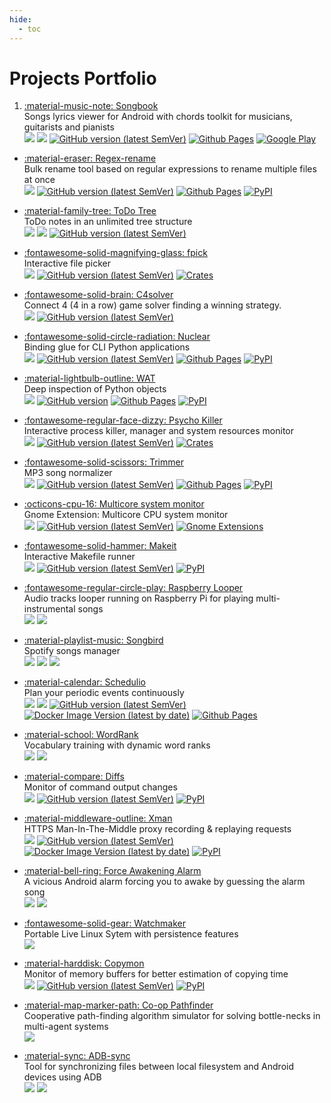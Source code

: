 ```yaml
---
hide:
  - toc
---
```


# Projects Portfolio

1.  [:material-music-note: Songbook](https://github.com/igrek51/android-songbook)  
    Songs lyrics viewer for Android with chords toolkit for musicians, guitarists and pianists  
    ![](https://img.shields.io/badge/-Kotlin-orange)
    ![](https://img.shields.io/badge/-Android-brightgreen)
    [![GitHub version (latest SemVer)](https://img.shields.io/github/v/tag/igrek51/android-songbook?label=github&sort=semver)](https://github.com/igrek51/android-songbook)
    [![Github Pages](https://img.shields.io/badge/docs-github.io-blue)](https://igrek51.github.io/android-songbook)
    [![Google Play](https://img.shields.io/badge/Google%20Play-igrek.songbook-blue)](https://play.google.com/store/apps/details?id=igrek.songbook)

- [:material-eraser: Regex-rename](https://github.com/igrek51/regex-rename)  
  Bulk rename tool based on regular expressions to rename multiple files at once  
  ![](https://img.shields.io/badge/-Python-yellow)
  [![GitHub version (latest SemVer)](https://img.shields.io/github/v/tag/igrek51/regex-rename?label=github&sort=semver)](https://github.com/igrek51/regex-rename)
  [![Github Pages](https://img.shields.io/badge/docs-github.io-blue)](https://igrek51.github.io/regex-rename)
  [![PyPI](https://img.shields.io/pypi/v/regex-rename)](https://pypi.org/project/regex-rename)

- [:material-family-tree: ToDo Tree](https://github.com/igrek51/todotree2)  
  ToDo notes in an unlimited tree structure  
  ![](https://img.shields.io/badge/-Flutter-5ED3F3)
  ![](https://img.shields.io/badge/-Android-brightgreen)
  [![GitHub version (latest SemVer)](https://img.shields.io/github/v/tag/igrek51/todotree2?label=github&sort=semver)](https://github.com/igrek51/todotree2)

- [:fontawesome-solid-magnifying-glass: fpick](https://github.com/igrek51/fpick)  
  Interactive file picker  
  ![](https://img.shields.io/badge/-Rust-red)
  [![GitHub version (latest SemVer)](https://img.shields.io/github/v/tag/igrek51/fpick?label=github&sort=semver)](https://github.com/igrek51/fpick)
  [![Crates](https://img.shields.io/crates/v/fpick)](https://crates.io/crates/fpick)

- [:fontawesome-solid-brain: C4solver](https://github.com/igrek51/connect4solver)  
  Connect 4 (4 in a row) game solver finding a winning strategy.  
  ![](https://img.shields.io/badge/-Go-blue)
  [![GitHub version (latest SemVer)](https://img.shields.io/github/v/tag/igrek51/connect4solver?label=github&sort=semver)](https://github.com/igrek51/connect4solver)

- [:fontawesome-solid-circle-radiation: Nuclear](https://github.com/igrek51/nuclear)  
  Binding glue for CLI Python applications  
  ![](https://img.shields.io/badge/-Python-yellow)
  [![GitHub version (latest SemVer)](https://img.shields.io/github/v/tag/igrek51/nuclear?label=github&sort=semver)](https://github.com/igrek51/nuclear)
  [![Github Pages](https://img.shields.io/badge/docs-github.io-blue)](https://igrek51.github.io/nuclear)
  [![PyPI](https://img.shields.io/pypi/v/nuclear)](https://pypi.org/project/nuclear)

- [:material-lightbulb-outline: WAT](https://github.com/igrek51/wat)  
  Deep inspection of Python objects  
  ![](https://img.shields.io/badge/-Python-yellow)
  [![GitHub version](https://img.shields.io/github/v/tag/igrek51/wat?label=github&sort=semver)](https://github.com/igrek51/wat)
  [![Github Pages](https://img.shields.io/badge/docs-github.io-blue)](https://igrek51.github.io/wat)
  [![PyPI](https://img.shields.io/pypi/v/wat-inspector)](https://pypi.org/project/wat-inspector)

- [:fontawesome-regular-face-dizzy: Psycho Killer](https://github.com/igrek51/psycho-killer)  
  Interactive process killer, manager and system resources monitor  
  ![](https://img.shields.io/badge/-Rust-red)
  [![GitHub version (latest SemVer)](https://img.shields.io/github/v/tag/igrek51/psycho-killer?label=github&sort=semver)](https://github.com/igrek51/psycho-killer)
  [![Crates](https://img.shields.io/crates/v/psycho-killer)](https://crates.io/crates/psycho-killer)

- [:fontawesome-solid-scissors: Trimmer](https://github.com/igrek51/trimmer)  
  MP3 song normalizer  
  ![](https://img.shields.io/badge/-Python-yellow)
  [![GitHub version (latest SemVer)](https://img.shields.io/github/v/tag/igrek51/trimmer?label=github&sort=semver)](https://github.com/igrek51/trimmer)
  [![Github Pages](https://img.shields.io/badge/docs-github.io-blue)](https://igrek51.github.io/trimmer)
  [![PyPI](https://img.shields.io/pypi/v/trimmer)](https://pypi.org/project/trimmer)

- [:octicons-cpu-16: Multicore system monitor](https://github.com/igrek51/multicore-monitor)  
  Gnome Extension: Multicore CPU system monitor  
  ![](https://img.shields.io/badge/-JavaScript-khaki)
  [![GitHub version (latest SemVer)](https://img.shields.io/github/v/tag/igrek51/multicore-monitor?label=github&sort=semver)](https://github.com/igrek51/multicore-monitor)
  [![Gnome Extensions](https://img.shields.io/badge/Gnome_Extensions-multicore--system--monitor-blue)](https://extensions.gnome.org/extension/6364/multicore-system-monitor/)

- [:fontawesome-solid-hammer: Makeit](https://github.com/igrek51/makeit)  
  Interactive Makefile runner  
  ![](https://img.shields.io/badge/-Python-yellow)
  [![GitHub version (latest SemVer)](https://img.shields.io/github/v/tag/igrek51/makeit?label=github&sort=semver)](https://github.com/igrek51/makeit)
  [![PyPI](https://img.shields.io/pypi/v/makit)](https://pypi.org/project/makit)

- [:fontawesome-regular-circle-play: Raspberry Looper](https://github.com/igrek51/raspberry-looper)  
  Audio tracks looper running on Raspberry Pi for playing multi-instrumental songs  
  ![](https://img.shields.io/badge/-Python-yellow)
  ![](https://img.shields.io/badge/-RaspberryPi-crimson)

- [:material-playlist-music: Songbird](https://github.com/igrek51/songbird)  
  Spotify songs manager  
  ![](https://img.shields.io/badge/-Python-yellow)
  ![](https://img.shields.io/badge/-Typescript-blue)
  ![](https://img.shields.io/badge/-Vue-19832C)

- [:material-calendar: Schedulio](https://github.com/igrek51/schedulio)  
  Plan your periodic events continuously  
  ![](https://img.shields.io/badge/-Python-yellow)
  ![](https://img.shields.io/badge/-React-5ED3F3)
  [![GitHub version (latest SemVer)](https://img.shields.io/github/v/tag/igrek51/schedulio?label=github&sort=semver)](https://github.com/igrek51/schedulio)
  [![Docker Image Version (latest by date)](https://img.shields.io/docker/v/igrek52/schedulio?label=docker)](https://hub.docker.com/r/igrek52/schedulio)
  [![Github Pages](https://img.shields.io/badge/docs-github.io-blue)](https://igrek51.github.io/schedulio)

- [:material-school: WordRank](https://github.com/igrek51/wordrank)  
  Vocabulary training with dynamic word ranks  
  ![](https://img.shields.io/badge/-Python-yellow)
  ![](https://img.shields.io/badge/-Angular-red)

- [:material-compare: Diffs](https://github.com/igrek51/diffs)  
  Monitor of command output changes  
  ![](https://img.shields.io/badge/-Python-yellow)
  [![GitHub version (latest SemVer)](https://img.shields.io/github/v/tag/igrek51/diffs?label=github&sort=semver)](https://github.com/igrek51/diffs)
  [![PyPI](https://img.shields.io/pypi/v/diffs)](https://pypi.org/project/diffs)

- [:material-middleware-outline: Xman](https://github.com/igrek51/xman)  
  HTTPS Man-In-The-Middle proxy recording & replaying requests  
  ![](https://img.shields.io/badge/-Python-yellow)
  [![GitHub version (latest SemVer)](https://img.shields.io/github/v/tag/igrek51/xman?label=github&sort=semver)](https://github.com/igrek51/xman)
  [![Docker Image Version (latest by date)](https://img.shields.io/docker/v/igrek5151/xman?label=docker)](https://hub.docker.com/r/igrek5151/xman)
  [![PyPI](https://img.shields.io/pypi/v/x-man)](https://pypi.org/project/x-man)

- [:material-bell-ring: Force Awakening Alarm](https://github.com/igrek51/force-awakening-alarm)  
  A vicious Android alarm forcing you to awake by guessing the alarm song  
  ![](https://img.shields.io/badge/-Kotlin-orange)
  ![](https://img.shields.io/badge/-Android-brightgreen)

- [:fontawesome-solid-gear: Watchmaker](https://github.com/igrek51/watchmaker)  
  Portable Live Linux Sytem with persistence features  
  ![](https://img.shields.io/badge/-Linux-darkgrey)

- [:material-harddisk: Copymon](https://github.com/igrek51/copymon)  
  Monitor of memory buffers for better estimation of copying time  
  ![](https://img.shields.io/badge/-Python-yellow)
  [![GitHub version (latest SemVer)](https://img.shields.io/github/v/tag/igrek51/copymon?label=github&sort=semver)](https://github.com/igrek51/copymon)
  [![PyPI](https://img.shields.io/pypi/v/copymon)](https://pypi.org/project/copymon)

- [:material-map-marker-path: Co-op Pathfinder](https://github.com/igrek51/coop-pathfinder)  
  Cooperative path-finding algorithm simulator for solving bottle-necks in multi-agent systems  
  ![](https://img.shields.io/badge/-Java-red)

- [:material-sync: ADB-sync](https://github.com/igrek51/adb-sync)  
  Tool for synchronizing files between local filesystem and Android devices using ADB  
  ![](https://img.shields.io/badge/-C++-blue)
  ![](https://img.shields.io/badge/-Android-brightgreen)
